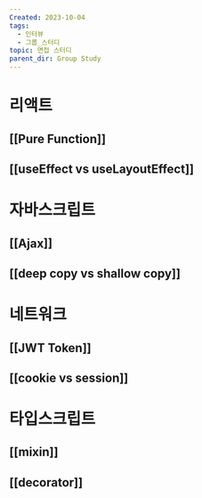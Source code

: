 ```yaml
---
Created: 2023-10-04
tags:
  - 인터뷰
  - 그룹_스터디
topic: 면접 스터디
parent_dir: Group Study
---
```

# 리액트
## [[Pure Function]]
## [[useEffect vs useLayoutEffect]]

# 자바스크립트
## [[Ajax]]
## [[deep copy vs shallow copy]]
# 네트워크
## [[JWT Token]]
## [[cookie vs session]]
# 타입스크립트
## [[mixin]]
## [[decorator]]